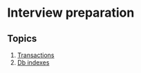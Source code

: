 # Interview preparation

## Topics
1. [Transactions](db_transactions/Transactions.Postgres.md)
2. [Db indexes](db_indexes/Db_indexes.md)